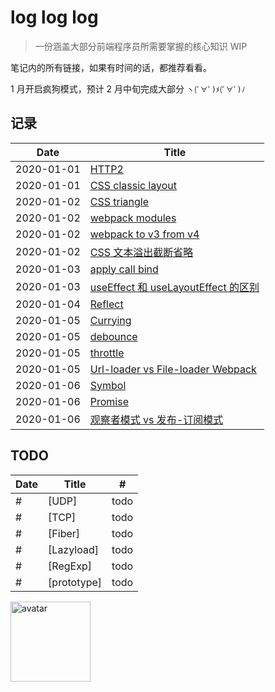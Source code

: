 # log log log

> 一份涵盖大部分前端程序员所需要掌握的核心知识 WIP

笔记内的所有链接，如果有时间的话，都推荐看看。

1 月开启疯狗模式，预计 2 月中旬完成大部分 `ヽ(ﾟ∀ﾟ)ﾒ(ﾟ∀ﾟ)ﾉ`

## 记录

| Date       | Title                                    |
| ---------- | ---------------------------------------- |
| 2020-01-01 | [HTTP2][1]                               |
| 2020-01-01 | [CSS classic layout][2]                  |
| 2020-01-02 | [CSS triangle][3]                        |
| 2020-01-02 | [webpack modules][4]                     |
| 2020-01-02 | [webpack to v3 from v4][5]               |
| 2020-01-02 | [CSS 文本溢出截断省略][6]                |
| 2020-01-03 | [apply call bind][7]                     |
| 2020-01-03 | [useEffect 和 useLayoutEffect 的区别][8] |
| 2020-01-04 | [Reflect][9]                             |
| 2020-01-05 | [Currying][11]                           |
| 2020-01-05 | [debounce][10]                           |
| 2020-01-05 | [throttle][12]                           |
| 2020-01-05 | [Url-loader vs File-loader Webpack][13]  |
| 2020-01-06 | [Symbol][14]                             |
| 2020-01-06 | [Promise][15]                            |
| 2020-01-06 | [观察者模式 vs 发布-订阅模式][15]        |

## TODO

| Date | Title       | #    |
| ---- | ----------- | ---- |
| #    | [UDP]       | todo |
| #    | [TCP]       | todo |
| #    | [Fiber]     | todo |
| #    | [Lazyload]  | todo |
| #    | [RegExp]    | todo |
| #    | [prototype] | todo |

[15]: https://limichange.github.io/log-log-log/javascript/Promise/Promise%E5%AE%9E%E7%8E%B0
[14]: https://limichange.github.io/log-log-log/javascript/Symbol.htm
[13]: https://limichange.github.io/log-log-log/webpack/Url-loader%20vs%20File-loader%20Webpack.html
[12]: https://limichange.github.io/log-log-log/javascript/throttle.html
[11]: https://limichange.github.io/log-log-log/javascript/Currying%20%E6%9F%AF%E9%87%8C%E5%8C%96.html
[10]: https://limichange.github.io/log-log-log/javascript/debounce.html
[1]: https://limichange.github.io/log-log-log/network/HTTP2.html
[2]: https://limichange.github.io/log-log-log/css/CSS%E7%BB%8F%E5%85%B8%E5%B8%83%E5%B1%80.html
[3]: https://limichange.github.io/log-log-log/css/%E7%94%BB%E4%B8%80%E4%B8%AA%E5%B0%8F%E4%B8%89%E8%A7%92.html
[4]: https://limichange.github.io/log-log-log/webpack/%E6%A8%A1%E5%9D%97%E5%8C%96.html
[5]: https://limichange.github.io/log-log-log/webpack/webpack%20to%20v4%20from%20v3.html
[6]: https://limichange.github.io/log-log-log/css/%E6%96%87%E6%9C%AC%E6%BA%A2%E5%87%BA%E6%88%AA%E6%96%AD%E7%9C%81%E7%95%A5.html
[7]: https://limichange.github.io/log-log-log/javascript/apply&call&bind.html
[8]: https://limichange.github.io/log-log-log/react/useEffect%20%E5%92%8C%20useLayoutEffect%20%E7%9A%84%E5%8C%BA%E5%88%AB.html
[9]: https://limichange.github.io/log-log-log/javascript/Reflect.html

<img src="https://github.com/limichange/log-log-log/blob/master/images/avatar.jpg?raw=true" alt="avatar" width="128px"/>
